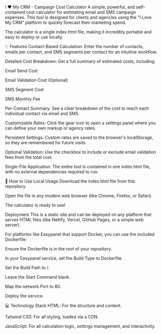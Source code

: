 I ❤️ My CRM - Campaign Cost Calculator
A simple, powerful, and self-contained cost calculator for estimating email and SMS campaign expenses. This tool is designed for clients and agencies using the "I Love My CRM" platform to quickly forecast their marketing spend.

The calculator is a single index.html file, making it incredibly portable and easy to deploy or use locally.

✨ Features
Contact-Based Calculation: Enter the number of contacts, emails per contact, and SMS segments per contact for an intuitive workflow.

Detailed Cost Breakdown: Get a full summary of estimated costs, including:

Email Send Cost

Email Validation Cost (Optional)

SMS Segment Cost

SMS Monthly Fee

Per-Contact Summary: See a clear breakdown of the cost to reach each individual contact via email and SMS.

Customizable Rates: Click the gear icon to open a settings panel where you can define your own markup or agency rates.

Persistent Settings: Custom rates are saved to the browser's localStorage, so they are remembered for future visits.

Optional Validation: Use the checkbox to include or exclude email validation fees from the total cost.

Single-File Application: The entire tool is contained in one index.html file, with no external dependencies required to run.

🚀 How to Use
Local Usage
Download the index.html file from this repository.

Open the file in any modern web browser (like Chrome, Firefox, or Safari).

The calculator is ready to use!

Deployment
This is a static site and can be deployed on any platform that serves HTML files (like Netlify, Vercel, GitHub Pages, or a simple web server).

For platforms like Easypanel that support Docker, you can use the included Dockerfile:

Ensure the Dockerfile is in the root of your repository.

In your Easypanel service, set the Build Type to Dockerfile.

Set the Build Path to /.

Leave the Start Command blank.

Map the network Port to 80.

Deploy the service.

💻 Technology Stack
HTML: For the structure and content.

Tailwind CSS: For all styling, loaded via a CDN.

JavaScript: For all calculation logic, settings management, and interactivity.